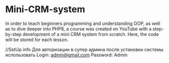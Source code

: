 # Mini-CRM-system
In order to teach beginners programming and understanding OOP, as well as to dive deeper into PHP8, a course was created on YouTube with a step-by-step development of a mini CRM system from scratch. Here, the code will be stored for each lesson.

//SetUp info
Для авторизации в супер админа после установки системы использовать
Login: admin@gmail.com
Password: Admin
